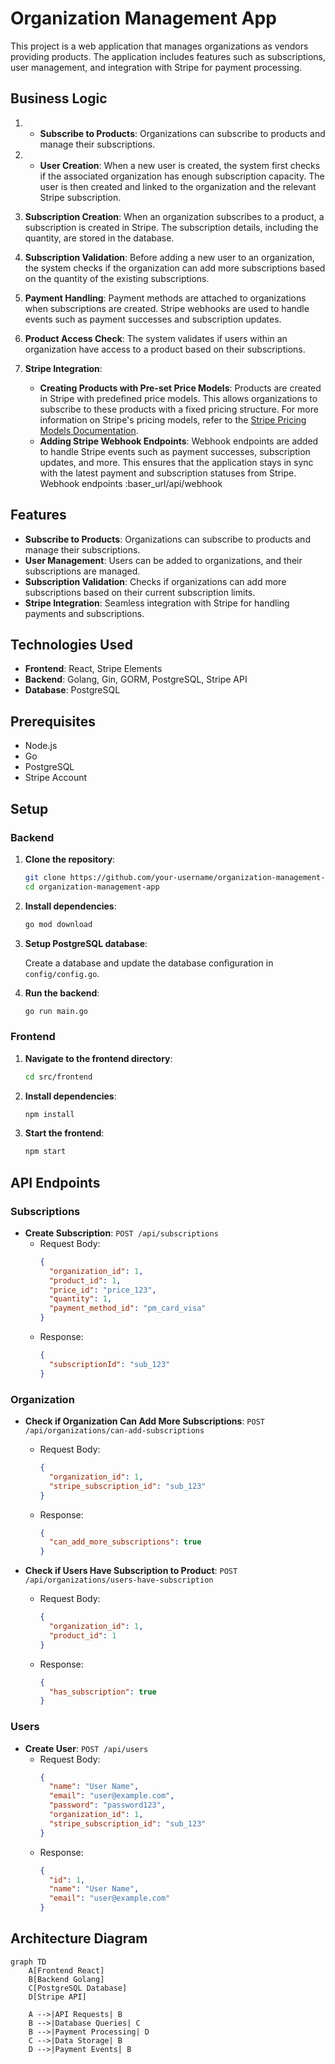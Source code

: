 # Organization Management App

This project is a web application that manages organizations as vendors providing products. The application includes features such as subscriptions, user management, and integration with Stripe for payment processing.
## Business Logic

1. - **Subscribe to Products**: Organizations can subscribe to products and manage their subscriptions.

2. - **User Creation**: When a new user is created, the system first checks if the associated organization has enough subscription capacity. The user is then created and linked to the organization and the relevant Stripe subscription.

3. **Subscription Creation**: When an organization subscribes to a product, a subscription is created in Stripe. The subscription details, including the quantity, are stored in the database.

4. **Subscription Validation**: Before adding a new user to an organization, the system checks if the organization can add more subscriptions based on the quantity of the existing subscriptions.

5. **Payment Handling**: Payment methods are attached to organizations when subscriptions are created. Stripe webhooks are used to handle events such as payment successes and subscription updates.

6. **Product Access Check**: The system validates if users within an organization have access to a product based on their subscriptions.

7. **Stripe Integration**:
    - **Creating Products with Pre-set Price Models**: Products are created in Stripe with predefined price models. This allows organizations to subscribe to these products with a fixed pricing structure. For more information on Stripe's pricing models, refer to the [Stripe Pricing Models Documentation](https://docs.stripe.com/products-prices/pricing-models).
    - **Adding Stripe Webhook Endpoints**: Webhook endpoints are added to handle Stripe events such as payment successes, subscription updates, and more. This ensures that the application stays in sync with the latest payment and subscription statuses from Stripe.
    Webhook endpoints :baser_url/api/webhook


## Features

- **Subscribe to Products**: Organizations can subscribe to products and manage their subscriptions.
- **User Management**: Users can be added to organizations, and their subscriptions are managed.
- **Subscription Validation**: Checks if organizations can add more subscriptions based on their current subscription limits.
- **Stripe Integration**: Seamless integration with Stripe for handling payments and subscriptions.

## Technologies Used

- **Frontend**: React, Stripe Elements
- **Backend**: Golang, Gin, GORM, PostgreSQL, Stripe API
- **Database**: PostgreSQL

## Prerequisites

- Node.js
- Go
- PostgreSQL
- Stripe Account

## Setup

### Backend

1. **Clone the repository**:

    ```sh
    git clone https://github.com/your-username/organization-management-app.git
    cd organization-management-app
    ```

2. **Install dependencies**:

    ```sh
    go mod download
    ```

3. **Setup PostgreSQL database**:

    Create a database and update the database configuration in `config/config.go`.

4. **Run the backend**:

    ```sh
    go run main.go
    ```

### Frontend

1. **Navigate to the frontend directory**:

    ```sh
    cd src/frontend
    ```

2. **Install dependencies**:

    ```sh
    npm install
    ```

3. **Start the frontend**:

    ```sh
    npm start
    ```

## API Endpoints

### Subscriptions

- **Create Subscription**: `POST /api/subscriptions`
    - Request Body:
      ```json
      {
        "organization_id": 1,
        "product_id": 1,
        "price_id": "price_123",
        "quantity": 1,
        "payment_method_id": "pm_card_visa"
      }
      ```
    - Response:
      ```json
      {
        "subscriptionId": "sub_123"
      }
      ```

### Organization

- **Check if Organization Can Add More Subscriptions**: `POST /api/organizations/can-add-subscriptions`
    - Request Body:
      ```json
      {
        "organization_id": 1,
        "stripe_subscription_id": "sub_123"
      }
      ```
    - Response:
      ```json
      {
        "can_add_more_subscriptions": true
      }
      ```

- **Check if Users Have Subscription to Product**: `POST /api/organizations/users-have-subscription`
    - Request Body:
      ```json
      {
        "organization_id": 1,
        "product_id": 1
      }
      ```
    - Response:
      ```json
      {
        "has_subscription": true
      }
      ```

### Users

- **Create User**: `POST /api/users`
    - Request Body:
      ```json
      {
        "name": "User Name",
        "email": "user@example.com",
        "password": "password123",
        "organization_id": 1,
        "stripe_subscription_id": "sub_123"
      }
      ```
    - Response:
      ```json
      {
        "id": 1,
        "name": "User Name",
        "email": "user@example.com"
      }
      ```

## Architecture Diagram

```mermaid
graph TD
    A[Frontend React]
    B[Backend Golang]
    C[PostgreSQL Database]
    D[Stripe API]
    
    A -->|API Requests| B
    B -->|Database Queries| C
    B -->|Payment Processing| D
    C -->|Data Storage| B
    D -->|Payment Events| B
